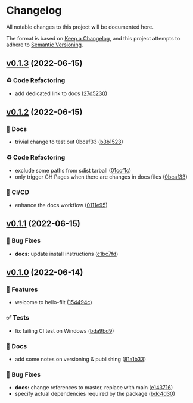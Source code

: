 # Changelog

All notable changes to this project will be documented here.

The format is based on [Keep a Changelog](https://keepachangelog.com/en/1.0.0/), and this project attempts to adhere to [Semantic Versioning](https://semver.org/spec/v2.0.0.html).

## [v0.1.3](https://github.com/engineervix/hello-flit/compare/v0.1.2...v0.1.3) (2022-06-15)


### ♻️ Code Refactoring

* add dedicated link to docs ([27d5230](https://github.com/engineervix/hello-flit/commit/27d5230c16343012505d2e8cec2dcc2bc2603cf1))

## [v0.1.2](https://github.com/engineervix/hello-flit/compare/v0.1.1...v0.1.2) (2022-06-15)


### 📝 Docs

* trivial change to test out 0bcaf33 ([b3b1523](https://github.com/engineervix/hello-flit/commit/b3b152363c697add0c59a4b58f20edad390e8ad5))


### ♻️ Code Refactoring

* exclude some paths from sdist tarball ([01ccf1c](https://github.com/engineervix/hello-flit/commit/01ccf1cee294bb8fd2cea78ff1f7f055425a3591))
* only trigger GH Pages when there are changes in docs files ([0bcaf33](https://github.com/engineervix/hello-flit/commit/0bcaf334b3b0713623e38d1dcbb3d45579123710))


### 👷 CI/CD

* enhance the docs workflow ([0111e95](https://github.com/engineervix/hello-flit/commit/0111e954da1fbbe12db92c86fda6d1e0f254b8ef))

## [v0.1.1](https://github.com/engineervix/hello-flit/compare/v0.1.0...v0.1.1) (2022-06-15)


### 🐛 Bug Fixes

* **docs:** update install instructions ([c1bc7fd](https://github.com/engineervix/hello-flit/commit/c1bc7fd244a9fa266be08e04f7a5f7dc499e12fc))

## [v0.1.0](https://github.com/engineervix/hello-flit/compare/v0.0.0...v0.1.0) (2022-06-14)


### 🚀 Features

* welcome to hello-flit ([154494c](https://github.com/engineervix/hello-flit/commit/154494cd066e6e6c692bbccb0f8441ffc8ee43fa))


### ✅ Tests

* fix failing CI test on Windows ([bda9bd9](https://github.com/engineervix/hello-flit/commit/bda9bd977d486cb1014a84f585baae4b25f59636))


### 📝 Docs

* add some notes on versioning & publishing ([81a1b33](https://github.com/engineervix/hello-flit/commit/81a1b333d6b018b069477315bf2d6a59b81c9751))


### 🐛 Bug Fixes

* **docs:** change references to master, replace with main ([e143716](https://github.com/engineervix/hello-flit/commit/e1437165a936d116d6b7f365d68fd108cc8c6261))
* specify actual dependencies required by the package ([bdc4d30](https://github.com/engineervix/hello-flit/commit/bdc4d3050b82c572e544ff1d4cf12f3d91fade7f))
